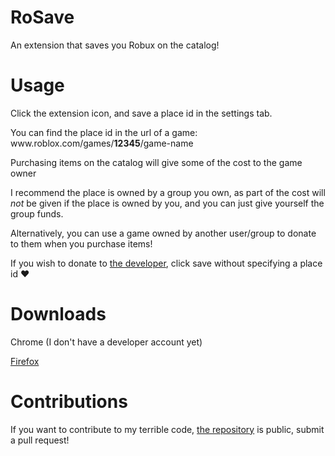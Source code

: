 # RoSave
An extension that saves you Robux on the catalog!

# Usage
Click the extension icon, and save a place id in the settings tab.

You can find the place id in the url of a game: ww<area>w.<area>roblox.<area>com/games/**12345**/game-name

Purchasing items on the catalog will give some of the cost to the game owner

I recommend the place is owned by a group you own, as part of the cost will *not* be given if the place is owned by you, and you can just give yourself the group funds.

Alternatively, you can use a game owned by another user/group to donate to them when you purchase items!

If you wish to donate to [the developer](https://www.roblox.com/users/103101520/profile), click save without specifying a place id ❤️

# Downloads

Chrome (I don't have a developer account yet)

[Firefox](https://addons.mozilla.org/en-US/firefox/addon/rosave/)

# Contributions

If you want to contribute to my terrible code, [the repository](https://github.com/Enderspearl184/RoSave) is public, submit a pull request!
